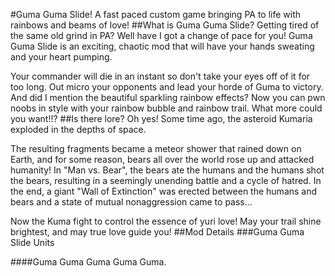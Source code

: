#Guma Guma Slide!
A fast paced custom game bringing PA to life with rainbows and beams of love!
##What is Guma Guma Slide?
Getting tired of the same old grind in PA? Well have I got a change of pace for you! Guma Guma Slide is an exciting, chaotic mod that will have your hands sweating and your heart pumping.

Your commander will die in an instant so don't take your eyes off of it for too long. Out micro your opponents and lead your horde of Guma to victory. And did I mention the beautiful sparkling rainbow effects? Now you can pwn noobs in style with your rainbow bubble and rainbow trail. What more could you want!!?
##Is there lore? Oh yes!
Some time ago, the asteroid Kumaria exploded in the depths of space.

The resulting fragments became a meteor shower that rained down on Earth, and for some reason, bears all over the world rose up and attacked humanity! In "Man vs. Bear", the bears ate the humans and the humans shot the bears, resulting in a seemingly unending battle and a cycle of hatred. In the end, a giant "Wall of Extinction" was erected between the humans and bears and a state of mutual nonaggression came to pass...

Now the Kuma fight to control the essence of yuri love! May your trail shine brightest, and may true love guide you!
##Mod Details
###Guma Guma Slide Units

####Guma
Guma Guma Guma Guma.

